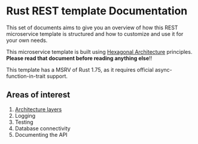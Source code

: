 # Rust REST template Documentation

This set of documents aims to give you an overview of how this REST microservice template is structured and how to customize
and use it for your own needs.

This microservice template is built using [Hexagonal Architecture](https://medium.com/ssense-tech/hexagonal-architecture-there-are-always-two-sides-to-every-story-bc0780ed7d9c) principles. **Please read that document before reading
anything else**!!

This template has a MSRV of Rust 1.75, as it requires official async-function-in-trait support.

## Areas of interest

1. [Architecture layers](./architecture_layers.md)
2. Logging
3. Testing
4. Database connectivity
5. Documenting the API